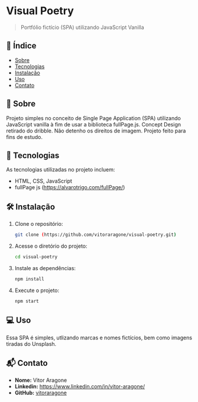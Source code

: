 # Visual Poetry 

> Portfólio fictício (SPA) utilizando JavaScript Vanilla 

## 📌 Índice

- [Sobre](#sobre)
- [Tecnologias](#tecnologias)
- [Instalação](#instalacao)
- [Uso](#uso)
- [Contato](#contato)

## 📖 Sobre <a id="sobre"></a>

Projeto simples no conceito de Single Page Application (SPA) utilizando JavaScript vanilla à fim de usar a biblioteca fullPage.js. Concept Design retirado do dribble. Não detenho os direitos de imagem. Projeto feito para fins de estudo.

## 🚀 Tecnologias <a id="tecnologias"></a>

As tecnologias utilizadas no projeto incluem:
- HTML, CSS, JavaScript
- fullPage js (https://alvarotrigo.com/fullPage/)

## 🛠 Instalação <a id="instalacao"></a>

1. Clone o repositório:
   ```sh
   git clone (https://github.com/vitoraragone/visual-poetry.git)
   ```
2. Acesse o diretório do projeto:
   ```sh
   cd visual-poetry
   ```
3. Instale as dependências:
   ```sh
   npm install
   ```
4. Execute o projeto:
   ```sh
   npm start
   ```

## 💻 Uso <a id="uso"></a>

Essa SPA é simples, utlizando marcas e nomes fictícios, bem como imagens tiradas do  Unsplash.


## 📬 Contato <a id="contato"></a>

- **Nome:** Vitor Aragone
- **Linkedin:** https://www.linkedin.com/in/vitor-aragone/
- **GitHub:** [vitoraragone](https://github.com/vitoraragone)


